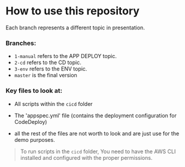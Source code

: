 # How to use this repository

Each branch represents a different topic in presentation.

### Branches:
- `1-manual` refers to the APP DEPLOY topic.
- `2-cd` refers to the CD topic.
- `3-env` refers to the ENV topic.
- `master` is the final version


### Key files to look at:
- All scripts within the `cicd` folder
- The 'appspec.yml' file (contains the deployment configuration for CodeDeploy)


- all the rest of the files are not worth to look and are just use for the demo purposes.

> To run scripts in the `cicd` folder, You need to have the AWS CLI installed and configured with the proper permissions.
